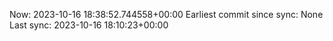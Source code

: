 Now: 2023-10-16 18:38:52.744558+00:00 Earliest commit since sync: None Last sync: 2023-10-16 18:10:23+00:00
